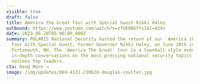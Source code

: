 ```yaml
---
visible: true
draft: false
title: America the Great Tour with Special Guest Nikki Haley
outbound: https://www.youtube.com/watch?v=zfUE0BGTYsI&t=429s
date: 2023-06-28T05:00:00.000Z
summary: POLARIS National Security hosted the return of our 'America the Great'
  Tour with Special Guest, Former Governor Nikki Haley, on June 28th in
  Portsmouth, NH. The 'America The Great' tour is a townhall style event with
  in-depth conversations on the most pressing national security topics with our
  nations top leaders.
cta: Read More →
image: /img/updates/069-4331-230628-douglas-coulter.jpg
---
```

